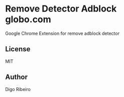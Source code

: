 # Remove Detector Adblock globo.com
Google Chrome Extension for remove adblock detector

## License
MIT

## Author
Digo Ribeiro
